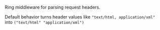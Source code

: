 Ring middleware for parsing request headers.

Default behavior turns header values like
```"text/html, application/xml" ```
into
```("text/html" "application/xml") ```
